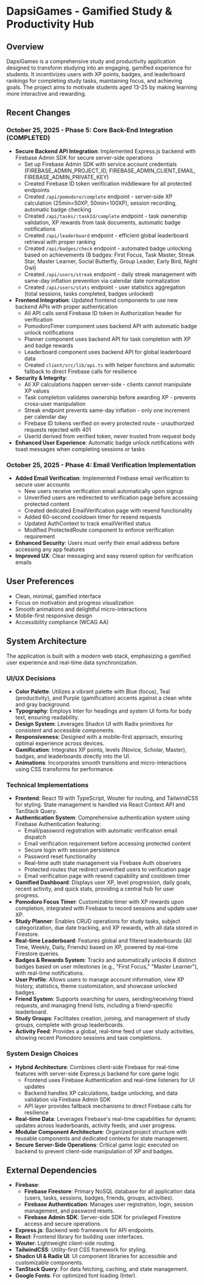 # DapsiGames - Gamified Study & Productivity Hub

## Overview
DapsiGames is a comprehensive study and productivity application designed to transform studying into an engaging, gamified experience for students. It incentivizes users with XP points, badges, and leaderboard rankings for completing study tasks, maintaining focus, and achieving goals. The project aims to motivate students aged 13-25 by making learning more interactive and rewarding.

## Recent Changes
### October 25, 2025 - Phase 5: Core Back-End Integration (COMPLETED)
- **Secure Backend API Integration**: Implemented Express.js backend with Firebase Admin SDK for secure server-side operations
  - Set up Firebase Admin SDK with service account credentials (FIREBASE_ADMIN_PROJECT_ID, FIREBASE_ADMIN_CLIENT_EMAIL, FIREBASE_ADMIN_PRIVATE_KEY)
  - Created Firebase ID token verification middleware for all protected endpoints
  - Created `/api/pomodoro/complete` endpoint - server-side XP calculation (25min=50XP, 50min=100XP), session recording, automatic badge checking
  - Created `/api/tasks/:taskId/complete` endpoint - task ownership validation, XP rewards from task documents, automatic badge notifications
  - Created `/api/leaderboard` endpoint - efficient global leaderboard retrieval with proper ranking
  - Created `/api/badges/check` endpoint - automated badge unlocking based on achievements (8 badges: First Focus, Task Master, Streak Star, Master Learner, Social Butterfly, Group Leader, Early Bird, Night Owl)
  - Created `/api/users/streak` endpoint - daily streak management with same-day inflation prevention via calendar date normalization
  - Created `/api/users/stats` endpoint - user statistics aggregation (total sessions, tasks completed, badges unlocked)
- **Frontend Integration**: Updated frontend components to use new backend APIs with proper authentication
  - All API calls send Firebase ID token in Authorization header for verification
  - PomodoroTimer component uses backend API with automatic badge unlock notifications
  - Planner component uses backend API for task completion with XP and badge rewards
  - Leaderboard component uses backend API for global leaderboard data
  - Created `client/src/lib/api.ts` with helper functions and automatic fallback to direct Firebase calls for resilience
- **Security & Integrity**:
  - All XP calculations happen server-side - clients cannot manipulate XP values
  - Task completion validates ownership before awarding XP - prevents cross-user manipulation
  - Streak endpoint prevents same-day inflation - only one increment per calendar day
  - Firebase ID tokens verified on every protected route - unauthorized requests rejected with 401
  - UserId derived from verified token, never trusted from request body
- **Enhanced User Experience**: Automatic badge unlock notifications with toast messages when completing sessions or tasks

### October 25, 2025 - Phase 4: Email Verification Implementation
- **Added Email Verification**: Implemented Firebase email verification to secure user accounts
  - New users receive verification email automatically upon signup
  - Unverified users are redirected to verification page before accessing protected content
  - Created dedicated EmailVerification page with resend functionality
  - Added 60-second cooldown timer for resend requests
  - Updated AuthContext to track emailVerified status
  - Modified ProtectedRoute component to enforce verification requirement
- **Enhanced Security**: Users must verify their email address before accessing any app features
- **Improved UX**: Clear messaging and easy resend option for verification emails

## User Preferences
- Clean, minimal, gamified interface
- Focus on motivation and progress visualization
- Smooth animations and delightful micro-interactions
- Mobile-first responsive design
- Accessibility compliance (WCAG AA)

## System Architecture
The application is built with a modern web stack, emphasizing a gamified user experience and real-time data synchronization.

### UI/UX Decisions
- **Color Palette**: Utilizes a vibrant palette with Blue (focus), Teal (productivity), and Purple (gamification) accents against a clean white and gray background.
- **Typography**: Employs Inter for headings and system UI fonts for body text, ensuring readability.
- **Design System**: Leverages Shadcn UI with Radix primitives for consistent and accessible components.
- **Responsiveness**: Designed with a mobile-first approach, ensuring optimal experience across devices.
- **Gamification**: Integrates XP points, levels (Novice, Scholar, Master), badges, and leaderboards directly into the UI.
- **Animations**: Incorporates smooth transitions and micro-interactions using CSS transforms for performance.

### Technical Implementations
- **Frontend**: React 19 with TypeScript, Wouter for routing, and TailwindCSS for styling. State management is handled via React Context API and TanStack Query.
- **Authentication System**: Comprehensive authentication system using Firebase Authentication featuring:
  - Email/password registration with automatic verification email dispatch
  - Email verification requirement before accessing protected content
  - Secure login with session persistence
  - Password reset functionality
  - Real-time auth state management via Firebase Auth observers
  - Protected routes that redirect unverified users to verification page
  - Email verification page with resend capability and cooldown timer
- **Gamified Dashboard**: Displays user XP, level progression, daily goals, recent activity, and quick stats, providing a central hub for user progress.
- **Pomodoro Focus Timer**: Customizable timer with XP rewards upon completion, integrated with Firebase to record sessions and update user XP.
- **Study Planner**: Enables CRUD operations for study tasks, subject categorization, due date tracking, and XP rewards, with all data stored in Firestore.
- **Real-time Leaderboard**: Features global and filtered leaderboards (All Time, Weekly, Daily, Friends) based on XP, powered by real-time Firestore queries.
- **Badges & Rewards System**: Tracks and automatically unlocks 8 distinct badges based on user milestones (e.g., "First Focus," "Master Learner"), with real-time notifications.
- **User Profile**: Allows users to manage account information, view XP history, statistics, theme customization, and showcase unlocked badges.
- **Friend System**: Supports searching for users, sending/receiving friend requests, and managing friend lists, including a friend-specific leaderboard.
- **Study Groups**: Facilitates creation, joining, and management of study groups, complete with group leaderboards.
- **Activity Feed**: Provides a global, real-time feed of user study activities, showing recent Pomodoro sessions and task completions.

### System Design Choices
- **Hybrid Architecture**: Combines client-side Firebase for real-time features with server-side Express.js backend for core game logic
  - Frontend uses Firebase Authentication and real-time listeners for UI updates
  - Backend handles XP calculations, badge unlocking, and data validation via Firebase Admin SDK
  - API layer provides fallback mechanisms to direct Firebase calls for resilience
- **Real-time Data**: Leverages Firebase's real-time capabilities for dynamic updates across leaderboards, activity feeds, and user progress.
- **Modular Component Architecture**: Organized project structure with reusable components and dedicated contexts for state management.
- **Secure Server-Side Operations**: Critical game logic executed on backend to prevent client-side manipulation of XP and badges.

## External Dependencies
- **Firebase**:
    - **Firebase Firestore**: Primary NoSQL database for all application data (users, tasks, sessions, badges, friends, groups, activities).
    - **Firebase Authentication**: Manages user registration, login, session management, and password resets.
    - **Firebase Admin SDK**: Server-side SDK for privileged Firestore access and secure operations.
- **Express.js**: Backend web framework for API endpoints.
- **React**: Frontend library for building user interfaces.
- **Wouter**: Lightweight client-side routing.
- **TailwindCSS**: Utility-first CSS framework for styling.
- **Shadcn UI & Radix UI**: UI component libraries for accessible and customizable components.
- **TanStack Query**: For data fetching, caching, and state management.
- **Google Fonts**: For optimized font loading (Inter).